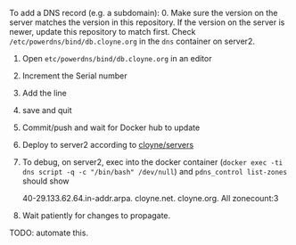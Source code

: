 To add a DNS record (e.g. a subdomain):
0. Make sure the version on the server matches the version in this repository.
   If the version on the server is newer, update this repository to match
   first. Check `/etc/powerdns/bind/db.cloyne.org` in the `dns` container on
   server2.
1. Open `etc/powerdns/bind/db.cloyne.org` in an editor
2. Increment the Serial number
3. Add the line
4. save and quit
5. Commit/push and wait for Docker hub to update
6. Deploy to server2 according to [cloyne/servers](http://github.com/cloyne/servers)
7. To debug, on server2, exec into the docker container
   (`docker exec -ti dns script -q -c "/bin/bash" /dev/null`) and
   `pdns_control list-zones` should show

    40-29.133.62.64.in-addr.arpa.
    cloyne.net.
    cloyne.org.
    All zonecount:3
8. Wait patiently for changes to propagate.

TODO: automate this.

